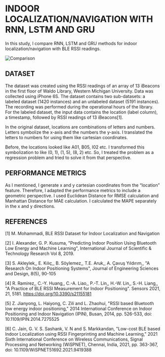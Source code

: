 # INDOOR LOCALIZATION/NAVIGATION WITH RNN, LSTM AND GRU

In this study, I compare RNN, LSTM and GRU methods for indoor localization/navigation with BLE RSSI readings. 

![Comparison](results.jpg)

## DATASET 

The dataset was created using the RSSI readings of an array of 13 iBeacons in the first floor of Waldo Library, Western Michigan University. Data was collected using iPhone 6S. The dataset contains two sub-datasets: a labeled dataset (1420 instances) and an unlabeled dataset (5191 instances). The recording was performed during the operational hours of the library. For the labeled dataset, the input data contains the location (label column), a timestamp, followed by RSSI readings of 13 iBeacons[1].

In the original dataset, locations are combinations of letters and numbers. Letters symbolize the x-axis and the numbers the y-axis. I translated the letters to numbers for using them like cartesian coordinates.

Before, the locations looked like A01, B05, I02 etc. I transformed this symbolization to like (0, 1), (1, 5), (8, 2) etc. So, I treated the problem as a regression problem and tried to solve it from that perspective.

## PERFORMANCE METRICS

As I mentioned, I generate x and y cartesian coordinates from the “location” feature. Therefore, I adapted the performance metrics to include a geometric perspective. I used Euclidean Distance for RMSE calculation and Manhattan Distance for MAE calculation. I calculated the MAPE separately in the x and y directions.

## REFERENCES

[1] M. Mohammadi, BLE RSSI Dataset for Indoor Localization and Navigation

[2] I. Alexander, G. P. Kusuma, "Predicting Indoor Position Using Bluetooth Low Energy and Machine Learning", International Journal of Scientific \& Technology Research Vol 8, 2019.

[3] S. Akleylek,, E. Kılıç,, B. Söylemez,, T.E. Aruk,, A. Çavuş Yıldırım,, "A Research On Indoor Positioning Systems", Journal of Engineering Sciences and Design, 8(5), 90-105	

[4] R. Ramirez,, C.-Y. Huang,, C.-A. Liao,, P.-T. Lin,, H.-W. Lin,, S.-H. Liang,, "A Practice of BLE RSSI Measurement for Indoor Positioning". Sensors 2021, 21, 5181. https://doi.org/10.3390/s21155181                     

[5] Z. Jianyong, L. Haiyong, C. Zili and L. Zhaohui, "RSSI based Bluetooth low energy indoor positioning," 2014 International Conference on Indoor Positioning and Indoor Navigation (IPIN), Busan, 2014, pp. 526-533, doi: 10.1109/IPIN.2014.7275525 

[6] C. Jain, G. V. S. Sashank, V. N and S. Markkandan, "Low-cost BLE based Indoor Localization using RSSI Fingerprinting and Machine Learning," 2021 Sixth International Conference on Wireless Communications, Signal Processing and Networking (WiSPNET), Chennai, India, 2021, pp. 363-367, doi: 10.1109/WiSPNET51692.2021.9419388
